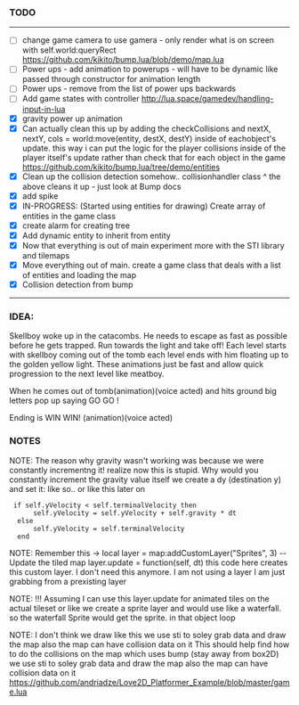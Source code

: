 ### TODO
------------------------------------------------------------------------------------------
- [ ] change game camera to use gamera - only render what is on screen with self.world:queryRect https://github.com/kikito/bump.lua/blob/demo/map.lua
- [ ] Power ups - add animation to powerups - will have to be dynamic like passed through constructor for animation length
- [ ] Power ups - remove from the list of power ups backwards
- [ ] Add game states with controller http://lua.space/gamedev/handling-input-in-lua
- [x] gravity power up animation
- [x] Can actually clean this up by adding the checkCollisions and nextX, nextY, cols = world:move(entity, destX, destY) inside of eachobject's update. this way i can put the logic for the player collisions inside of the player itself's update rather than check that for each object in the game https://github.com/kikito/bump.lua/tree/demo/entities
- [x] Clean up the collision detection somehow.. collisionhandler class ^ the above cleans it up - just look at Bump docs
- [x] add spike
- [x] IN-PROGRESS: (Started using entities for drawing) Create array of entities in the game class
- [x] create alarm for creating tree
- [x] Add dynamic entity to inherit from entity
- [x] Now that everything is out of main experiment more with the STI library and tilemaps
- [x] Move everything out of main. create a game class that deals with a list of entities and loading the map
- [x] Collision detection from bump
-------------------------------------------------------------------------------------------------
### IDEA:
  Skellboy woke up in the catacombs. He needs to escape as fast as possible before he gets trapped. Run towards the light and take off! Each level starts with skellboy coming out of the tomb each level ends with him floating up to the golden yellow light. These animations just be fast and allow quick progression to the next level like meatboy.

  When he comes out of tomb(animation)(voice acted) and hits ground big letters pop up saying GO GO ! 

  Ending is WIN WIN! (animation)(voice acted)

### NOTES

NOTE: The reason why gravity wasn't working was because we were constantly incrementng it!
realize now this is stupid. Why would you constantly increment the gravity value itself
      we create a dy (destination y) and set it: like so.. or like this later on


     if self.yVelocity < self.terminalVelocity then
          self.yVelocity = self.yVelocity + self.gravity * dt
      else
          self.yVelocity = self.terminalVelocity
      end


NOTE: Remember this -> local layer = map:addCustomLayer("Sprites", 3)
                        -- Update the tiled map
                        layer.update = function(self, dt)
this code here creates this custom layer. I don't need this anymore.
I am not using a layer I am just grabbing from a prexisting layer

NOTE: !!! Assuming I can use this layer.update for animated tiles on the actual tileset
      or like we create a sprite layer and would use like a waterfall. so the waterfall Sprite
      would get the sprite. in that object loop


 NOTE: I don't think we draw like this we use sti to soley grab data and draw the map also the map can have collision data on it
         This should help find how to do the collisions on the map which uses bump (stay away from box2D)
         we use sti to soley grab data and draw the map
        also the map can have collision data on it
      https://github.com/andriadze/Love2D_Platformer_Example/blob/master/game.lua
